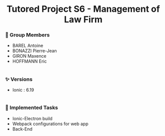 <div align="center">

# Tutored Project S6 - Management of Law Firm
  
</div>

### 🚀 Group Members

- BAREL Antoine
- BONAZZI Pierre-Jean
- GIRON Maxence
- HOFFMANN Eric

#

### ✨ Versions

- Ionic : 6.19

#

### 🧩 Implemented Tasks

- Ionic-Electron build 
- Webpack configurations for web app
- Back-End
